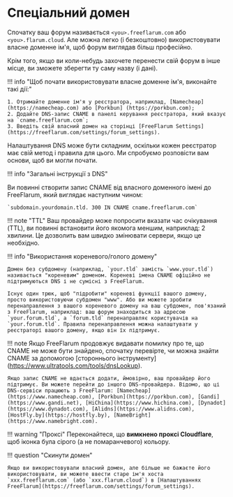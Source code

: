 # Спеціальний домен

Спочатку ваш форум називається `<you>.freeflarum.com` або `<you>.flarum.cloud`. Але можна легко (і безкоштовно) використовувати власне доменне ім'я, щоб форум виглядав більш професійно.

Крім того, якщо ви коли-небудь захочете перенести свій форум в інше місце, ви зможете зберегти ту саму назву (і дані).

!!! info "Щоб почати використовувати власне доменне ім'я, виконайте такі дії:"

    1. Отримайте доменне ім'я у реєстратора, наприклад, [Namecheap] (https://namecheap.com) або [Porkbun] (https://porkbun.com);
    2. Додайте DNS-запис CNAME в панелі керування реєстратора, який вказує на `cname.freeflarum.com`;
    3. Введіть свій власний домен на сторінці [FreeFlarum Settings](https://freeflarum.com/settings/forum_settings).
    
Налаштування DNS може бути складним, оскільки кожен реєстратор має свій метод і правила для цього. Ми спробуємо розповісти вам основи, щоб ви могли почати.

!!! info "Загальні інструкції з DNS"

  Ви повинні створити запис CNAME від власного доменного імені до FreeFlarum, який виглядає наступним чином:
  
    `subdomain.yourdomain.tld. 300 IN CNAME cname.freeflarum.com`

!!! note "TTL"
    Ваш провайдер може попросити вказати час очікування (TTL), ви повинні встановити його якомога меншим, наприклад: 2 хвилини. Це дозволить вам швидко змінювати сервери, якщо це необхідно.

!!! info "Використання кореневого/голого домену"

    Домен без субдомену (наприклад, `your.tld` замість `www.your.tld`) називається "кореневим" доменом. Кореневі імена CNAME офіційно не підтримуються DNS і не сумісні з FreeFlarum.

    Існує один трюк, щоб "підробити" кореневі функції вашого домену, просто використовуючи субдомен "www". Або ви можете зробити перенаправлення з вашого кореневого домену на ваш субдомен, пов'язаний з FreeFlarum, наприклад: ваш форум знаходиться за адресою `your.forum.tld`, а `forum.tld` перенаправляє користувачів на `your.forum.tld`. Правила перенаправлення можна налаштувати у реєстраторі вашого домену, якщо він їх підтримує.

!!! note
    Якщо FreeFlarum продовжує видавати помилку про те, що CNAME не може бути знайдено, спочатку перевірте, чи можна знайти CNAME за допомогою [стороннього інструменту] (https://www.ultratools.com/tools/dnsLookup).

    Якщо запис CNAME не вдається додати, ймовірно, ваш провайдер його підтримує. Ви можете перейти до іншого DNS-провайдера. Відомо, що ці DNS-сервіси працюють з FreeFlarum: [Namecheap](https://www.namecheap.com), [Porkbun](https://porkbun.com), [Gandi](https://www.gandi.net), [HiChina](https://www.hichina.com), [Dynadot](https://www.dynadot.com), [Alidns](https://www.alidns.com), [HostFly.by](https://hostfly.by), [NameBright](https://www.namebright.com).

!!! warning "Проксі"
    Переконайтеся, що **вимкнено проксі Cloudflare**, щоб іконка була сірого (а не помаранчевого) кольору.

!!! question "Скинути домен"

    Якщо ви використовували власний домен, але більше не бажаєте його використовувати, ви можете ввести старе ім'я хоста `xxx.freeflarum.com` (або `xxx.flarum.cloud`) в [Налаштуваннях FreeFlarum](https://freeflarum.com/settings/forum_settings).

